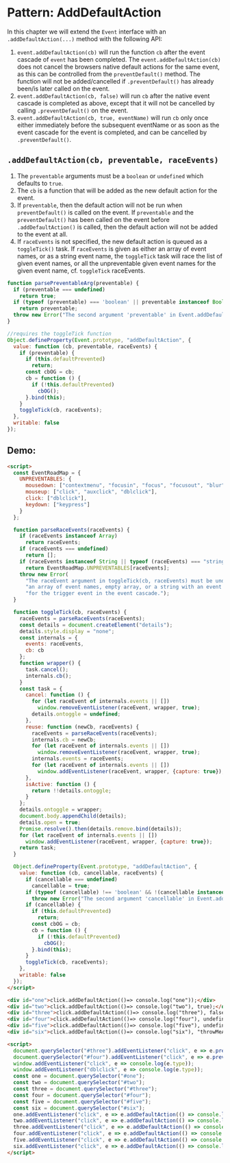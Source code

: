 # Pattern: AddDefaultAction

In this chapter we will extend the `Event` interface with an `.addDefaultAction(...)` method with the following API:

1. `event.addDefaultAction(cb)` will run the function `cb` after the event cascade of `event` has been completed. The `event.addDefaultAction(cb)` does not cancel the browsers native default actions for the same event, as this can be controlled from the `preventDefault()` method. The function will not be added/cancelled if `.preventDefault()` has already been/is later called on the event. 
2. `event.addDefaultAction(cb, false)` will run `cb` after the native event cascade is completed as above, except that it will not be cancelled by calling `.preventDefault()` on the event.
3. `event.addDefaultAction(cb, true, eventName)` will run `cb` only once either immediately before the subsequent eventName or as soon as the event cascade for the event is completed, and can be cancelled by `.preventDefault()`.

## `.addDefaultAction(cb, preventable, raceEvents)` 

1. The `preventable` arguments must be a `boolean` or `undefined` which defaults to `true`.
2. The `cb` is a function that will be added as the new default action for the event.
3. If `preventable`, then the default action will not be run when `preventDefault()` is called on the event. If `preventable` and the `preventDefault()` has been called on the event before `.addDefaultAction()` is called, then the default action will not be added to the event at all.
4. If `raceEvents` is not specified, the new default action is queued as a `toggleTick()` task. If `raceEvents` is given as either an array of event names, or as a string event name, the `toggleTick` task will race the list of given event names, or all the unpreventable given event names for the given event name, cf. `toggleTick` raceEvents.


```javascript
function parsePreventableArg(preventable) {
  if (preventable === undefined)
    return true;
  if (typeof (preventable) === 'boolean' || preventable instanceof Boolean)
    return preventable;
  throw new Error("The second argument 'preventable' in Event.addDefaultAction(cb, preventable, preEvent) is neither undefined nor a boolean.");
}

//requires the toggleTick function
Object.defineProperty(Event.prototype, "addDefaultAction", {
  value: function (cb, preventable, raceEvents) {
    if (preventable) {
      if (this.defaultPrevented)
        return;
      const cbOG = cb;
      cb = function () {
        if (!this.defaultPrevented)
          cbOG();
      }.bind(this);
    }
    toggleTick(cb, raceEvents);
  },
  writable: false
});
``` 

## Demo: 

```html
<script>
  const EventRoadMap = {
    UNPREVENTABLES: {
      mousedown: ["contextmenu", "focusin", "focus", "focusout", "blur"],
      mouseup: ["click", "auxclick", "dblclick"],
      click: ["dblclick"],
      keydown: ["keypress"]
    }
  };

  function parseRaceEvents(raceEvents) {
    if (raceEvents instanceof Array)
      return raceEvents;
    if (raceEvents === undefined)
      return [];
    if (raceEvents instanceof String || typeof (raceEvents) === "string")
      return EventRoadMap.UNPREVENTABLES[raceEvents];
    throw new Error(
      "The raceEvent argument in toggleTick(cb, raceEvents) must be undefined, " +
      "an array of event names, empty array, or a string with an event name " +
      "for the trigger event in the event cascade.");
  }

  function toggleTick(cb, raceEvents) {
    raceEvents = parseRaceEvents(raceEvents);
    const details = document.createElement("details");
    details.style.display = "none";
    const internals = {
      events: raceEvents,
      cb: cb
    };
    function wrapper() {
      task.cancel();
      internals.cb();
    }
    const task = {
      cancel: function () {
        for (let raceEvent of internals.events || [])
          window.removeEventListener(raceEvent, wrapper, true);
        details.ontoggle = undefined;
      },
      reuse: function (newCb, raceEvents) {
        raceEvents = parseRaceEvents(raceEvents);
        internals.cb = newCb;
        for (let raceEvent of internals.events || [])
          window.removeEventListener(raceEvent, wrapper, true);
        internals.events = raceEvents;
        for (let raceEvent of internals.events || [])
          window.addEventListener(raceEvent, wrapper, {capture: true});
      },
      isActive: function () {
        return !!details.ontoggle;
      }
    };
    details.ontoggle = wrapper;
    document.body.appendChild(details);
    details.open = true;
    Promise.resolve().then(details.remove.bind(details));
    for (let raceEvent of internals.events || [])
      window.addEventListener(raceEvent, wrapper, {capture: true});
    return task;
  }

  Object.defineProperty(Event.prototype, "addDefaultAction", {
    value: function (cb, cancellable, raceEvents) {
      if (cancellable === undefined)
        cancellable = true;
      if (typeof (cancellable) !== 'boolean' && !(cancellable instanceof Boolean))
        throw new Error("The second argument 'cancellable' in Event.addDefaultAction(cb, cancellable, preEvent) is neither undefined nor a boolean.");
      if (cancellable) {
        if (this.defaultPrevented)
          return;
        const cbOG = cb;
        cb = function () {
          if (!this.defaultPrevented)
            cbOG();
        }.bind(this);
      }
      toggleTick(cb, raceEvents);
    },
    writable: false
  });
</script>

<div id="one">click.addDefaultAction(()=> console.log("one"));</div>
<div id="two">click.addDefaultAction(()=> console.log("two"), true);</div>
<div id="three">click.addDefaultAction(()=> console.log("three"), false); + preventDefault called on click</div>
<div id="four">click.addDefaultAction(()=> console.log("four"), undefined); + preventDefault called on click</div>
<div id="five">click.addDefaultAction(()=> console.log("five"), undefined, ["dblclick"]);</div>
<div id="six">click.addDefaultAction(()=> console.log("six"), "throwMeAnError");</div>

<script>
  document.querySelector("#three").addEventListener("click", e => e.preventDefault());
  document.querySelector("#four").addEventListener("click", e => e.preventDefault());
  window.addEventListener("click", e => console.log(e.type));
  window.addEventListener("dblclick", e => console.log(e.type));
  const one = document.querySelector("#one");
  const two = document.querySelector("#two");
  const three = document.querySelector("#three");
  const four = document.querySelector("#four");
  const five = document.querySelector("#five");
  const six = document.querySelector("#six");
  one.addEventListener("click", e => e.addDefaultAction(() => console.log("one")));
  two.addEventListener("click", e => e.addDefaultAction(() => console.log("two"), true));
  three.addEventListener("click", e => e.addDefaultAction(() => console.log("three"), false));
  four.addEventListener("click", e => e.addDefaultAction(() => console.log("four"), undefined));
  five.addEventListener("click", e => e.addDefaultAction(() => console.log("five"), undefined, ["dblclick"]));
  six.addEventListener("click", e => e.addDefaultAction(() => console.log("six"), "throwMeAnError"));
</script>
```